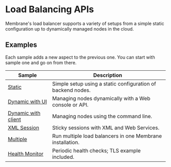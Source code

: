 # Load Balancing APIs

Membrane's load balancer supports a variety of setups from a simple static configuration up to dynamically managed nodes in the cloud.

## Examples

Each sample adds a new aspect to the previous one. You can start with sample one and go on from there.

| Sample                                             | Description                                                 |
|----------------------------------------------------|-------------------------------------------------------------|
| [Static](1-static#simple-static-api-load-balancer) | Simple setup using a static configuration of backend nodes. |
| [Dynamic with UI](2-dynamic)                       | Managing nodes dynamically with a Web console or API.       |
| [Dynamic with client](3-client)                    | Managing nodes using the command line.                      |
| [XML Session](4-xml-session)                       | Sticky sessions with XML and Web Services.                  |
| [Multiple](5-multiple)                             | Run multiple load balancers in one Membrane installation.   |
| [Health Monitor](6-health-monitor)                 | Periodic health checks; TLS example included.               |


